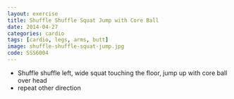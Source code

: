 ```yaml
---
layout: exercise
title: Shuffle Shuffle Squat Jump with Core Ball
date: 2014-04-27
categories: cardio
tags: [cardio, legs, arms, butt]
image: shuffle-shuffle-squat-jump.jpg
code: SSS6004
---
```


- Shuffle shuffle left, wide squat touching the floor, jump up with core ball over head
- repeat other direction
